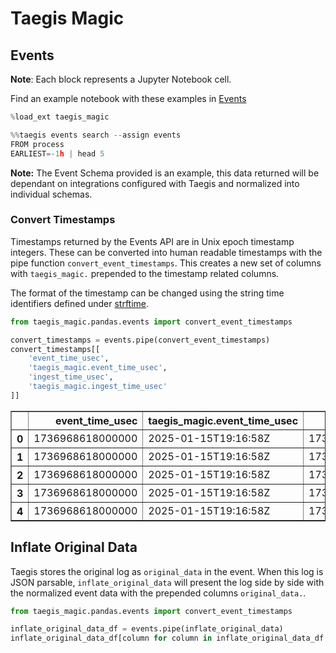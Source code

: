 # Taegis Magic

## Events

**Note**: Each block represents a Jupyter Notebook cell.

Find an example notebook with these examples in [Events](notebooks/Events.ipynb)

```python
%load_ext taegis_magic
```

```python
%%taegis events search --assign events
FROM process
EARLIEST=-1h | head 5
```

**Note:** The Event Schema provided is an example, this data returned will be dependant on integrations configured with Taegis and normalized into individual schemas.

### Convert Timestamps

Timestamps returned by the Events API are in Unix epoch timestamp integers.  These can be converted into human readable timestamps with the pipe function `convert_event_timestamps`.  This creates a new set of columns with `taegis_magic.` prepended to the timestamp related columns.

The format of the timestamp can be changed using the string time identifiers defined under [strftime](https://docs.python.org/3/library/time.html#time.strftime).

```python
from taegis_magic.pandas.events import convert_event_timestamps
```

```python
convert_timestamps = events.pipe(convert_event_timestamps)
convert_timestamps[[
    'event_time_usec',
    'taegis_magic.event_time_usec',
    'ingest_time_usec',
    'taegis_magic.ingest_time_usec'
]]
```

<table border="1" class="dataframe">
  <thead>
    <tr style="text-align: right;">
      <th></th>
      <th>event_time_usec</th>
      <th>taegis_magic.event_time_usec</th>
      <th>ingest_time_usec</th>
      <th>taegis_magic.ingest_time_usec</th>
    </tr>
  </thead>
  <tbody>
    <tr>
      <th>0</th>
      <td>1736968618000000</td>
      <td>2025-01-15T19:16:58Z</td>
      <td>1736968682000000</td>
      <td>2025-01-15T19:18:02Z</td>
    </tr>
    <tr>
      <th>1</th>
      <td>1736968618000000</td>
      <td>2025-01-15T19:16:58Z</td>
      <td>1736968682000000</td>
      <td>2025-01-15T19:18:02Z</td>
    </tr>
    <tr>
      <th>2</th>
      <td>1736968618000000</td>
      <td>2025-01-15T19:16:58Z</td>
      <td>1736968682000000</td>
      <td>2025-01-15T19:18:02Z</td>
    </tr>
    <tr>
      <th>3</th>
      <td>1736968618000000</td>
      <td>2025-01-15T19:16:58Z</td>
      <td>1736968682000000</td>
      <td>2025-01-15T19:18:02Z</td>
    </tr>
    <tr>
      <th>4</th>
      <td>1736968618000000</td>
      <td>2025-01-15T19:16:58Z</td>
      <td>1736968682000000</td>
      <td>2025-01-15T19:18:02Z</td>
    </tr>
  </tbody>
</table>

## Inflate Original Data

Taegis stores the original log as `original_data` in the event.  When this log is JSON parsable, `inflate_original_data` will present the log side by side with the normalized event data with the prepended columns `original_data.`.

```python
from taegis_magic.pandas.events import convert_event_timestamps
```

```python
inflate_original_data_df = events.pipe(inflate_original_data)
inflate_original_data_df[column for column in inflate_original_data_df.columns if column.startswith("original_data.")]
```
